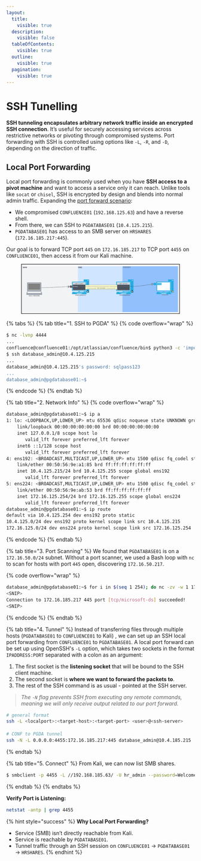 ```yaml
---
layout:
  title:
    visible: true
  description:
    visible: false
  tableOfContents:
    visible: true
  outline:
    visible: true
  pagination:
    visible: true
---
```


# SSH Tunelling

**SSH tunneling encapsulates arbitrary network traffic inside an encrypted SSH connection**. It’s useful for securely accessing services across restrictive networks or pivoting through compromised systems. Port forwarding with SSH is controlled using options like `-L`, `-R`, and `-D`, depending on the direction of traffic.

## Local Port Forwarding

Local port forwarding is commonly used when you have **SSH access to a pivot machine** and want to access a service only it can reach. Unlike tools like `socat` or `chisel`, SSH is encrypted by design and blends into normal admin traffic. Expanding the [port forward scenario](port-foward.md):

* We compromised `CONFLUENCE01` (`192.168.125.63`) and have a reverse shell.
* From there, we can SSH to `PGDATABASE01` (`10.4.125.215`).
* `PGDATABASE01` has access to an SMB server on `HRSHARES` (`172.16.185.217:445`).

Our goal is to forward TCP port `445` on `172.16.185.217` to TCP port `4455` on `CONFLUENCE01`, then access it from our Kali machine.

<figure><img src="../../.gitbook/assets/ssh_local_port_forwarding.png" alt=""><figcaption></figcaption></figure>

{% tabs %}
{% tab title="1. SSH to PGDA" %}
{% code overflow="wrap" %}
```bash
$ nc -lvnp 4444
...
confluence@confluence01:/opt/atlassian/confluence/bin$ python3 -c 'import pty;pty.spawn("/bin/sh")'
$ ssh database_admin@10.4.125.215
...
database_admin@10.4.125.215's password: sqlpass123
...
database_admin@pgdatabase01:~$
```
{% endcode %}
{% endtab %}

{% tab title="2. Network Info" %}
{% code overflow="wrap" %}
```bash
database_admin@pgdatabase01:~$ ip a
1: lo: <LOOPBACK,UP,LOWER_UP> mtu 65536 qdisc noqueue state UNKNOWN group default qlen 1000
    link/loopback 00:00:00:00:00:00 brd 00:00:00:00:00:00
    inet 127.0.0.1/8 scope host lo
       valid_lft forever preferred_lft forever
    inet6 ::1/128 scope host
       valid_lft forever preferred_lft forever
4: ens192: <BROADCAST,MULTICAST,UP,LOWER_UP> mtu 1500 qdisc fq_codel state UP group default qlen 1000
    link/ether 00:50:56:9e:a1:85 brd ff:ff:ff:ff:ff:ff
    inet 10.4.125.215/24 brd 10.4.125.255 scope global ens192
       valid_lft forever preferred_lft forever
5: ens224: <BROADCAST,MULTICAST,UP,LOWER_UP> mtu 1500 qdisc fq_codel state UP group default qlen 1000
    link/ether 00:50:56:9e:ab:53 brd ff:ff:ff:ff:ff:ff
    inet 172.16.125.254/24 brd 172.16.125.255 scope global ens224
       valid_lft forever preferred_lft forever
database_admin@pgdatabase01:~$ ip route
default via 10.4.125.254 dev ens192 proto static
10.4.125.0/24 dev ens192 proto kernel scope link src 10.4.125.215
172.16.125.0/24 dev ens224 proto kernel scope link src 172.16.125.254
```
{% endcode %}
{% endtab %}

{% tab title="3. Port Scanning" %}
We found that `PGDATABASE01` is on a `172.16.50.0/24` subnet. Without a port scanner, we used a Bash loop with `nc` to scan for hosts with port `445` open, discovering `172.16.50.217`.

{% code overflow="wrap" %}
```bash
database_admin@pgdatabase01:~$ for i in $(seq 1 254); do nc -zv -w 1 172.16.185.$i 445; done
<SNIP>
Connection to 172.16.185.217 445 port [tcp/microsoft-ds] succeeded!
<SNIP>
```
{% endcode %}
{% endtab %}

{% tab title="4. Tunnel" %}
Instead of transferring files through multiple hosts (`PGDATABASE01` to `CONFLUENCE01` to Kali) , we can set up an SSH local port forwarding from `CONFLUENCE01` to `PGDATABASE01`. A local port forward can be set up using OpenSSH's `-L` option, which takes two sockets in the format `IPADDRESS:PORT` separated with a colon as an argument:

1. The first socket is the **listening socket** that will be bound to the SSH client machine.
2. The second socket is **where we want to forward the packets to**.
3. The rest of the SSH command is as usual - pointed at the SSH server.

> _The `-N` flag prevents SSH from executing any remote commands, meaning we will only receive output related to our port forward._

```bash
# general format
ssh -L <localport>:<target-host>:<target-port> <user>@<ssh-server>

# CONF to PGDA tunnel
ssh -N -L 0.0.0.0:4455:172.16.185.217:445 database_admin@10.4.185.215
```
{% endtab %}

{% tab title="5. Connect" %}
From Kali, we can now list SMB shares.

```bash
$ smbclient -p 4455 -L //192.168.185.63/ -U hr_admin --password=Welcome1234
```
{% endtab %}
{% endtabs %}

**Verify Port is Listening:**

```bash
netstat -antp | grep 4455
```

{% hint style="success" %}
**Why Local Port Forwarding?**

* Service (SMB) isn’t directly reachable from Kali.
* Service is reachable by `PGDATABASE01`.
* Tunnel traffic through an SSH session on `CONFLUENCE01` → `PGDATABASE01` → `HRSHARES`.
{% endhint %}
